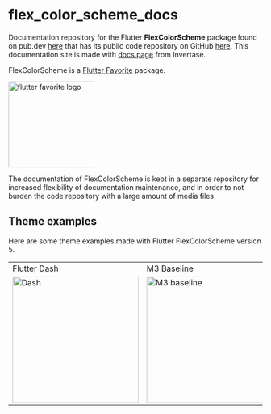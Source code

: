 # flex_color_scheme_docs

Documentation repository for the Flutter **FlexColorScheme** package found on
pub.dev [here](https://pub.dev/packages/flex_color_scheme) that has its public code repository on
GitHub [here](https://github.com/rydmike/flex_color_scheme).
This documentation site is made with [docs.page](https://docs.page/) from Invertase.

FlexColorScheme is a [Flutter Favorite](https://docs.flutter.dev/development/packages-and-plugins/favorites) package.

[<img src="https://rydmike.com/assets_fcsv4/flutter-favorite-logo.png?raw=true?" alt="flutter favorite logo" width="170"/>](https://docs.flutter.dev/development/packages-and-plugins/favorites)



The documentation of FlexColorScheme is kept in a separate repository for increased flexibility
of documentation maintenance, and in order to not burden the code repository with a large
amount of media files.

## Theme examples

Here are some theme examples made with Flutter FlexColorScheme version 5.

<table>
  <tr>
    <td>Flutter Dash</td>
    <td>M3 Baseline</td>
    <td>Verdun Green</td>
    <td>Dell Genoa Green</td>
  </tr>
  <tr>
    <td><img src="https://github.com/rydmike/flex_color_scheme_docs/blob/master/docs/images/fcs-v5-l-37.png?raw=true" alt="Dash" width="250"/></td>
    <td><img src="https://github.com/rydmike/flex_color_scheme_docs/blob/master/docs/images/fcs-v5-l-38.png?raw=true" alt="M3 baseline" width="250"/></td>
    <td><img src="https://github.com/rydmike/flex_color_scheme_docs/blob/master/docs/images/fcs-v5-l-39.png?raw=true" alt="Verdun green" width="250"/></td>
    <td><img src="https://github.com/rydmike/flex_color_scheme_docs/blob/master/docs/images/fcs-v5-l-40.png?raw=true" alt="Dell genoa" width="250"/></td>
  </tr>
 </table>
